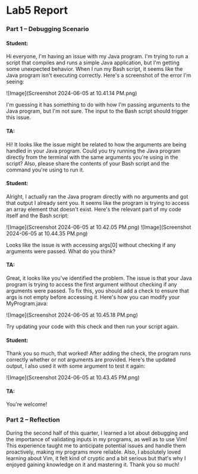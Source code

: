 # Lab5 Report



### Part 1 – Debugging Scenario


#### Student:
Hi everyone, I'm having an issue with my Java program. I'm trying to run a script that compiles and runs a simple Java application, but I'm getting some unexpected behavior. When I run my Bash script, it seems like the Java program isn't executing correctly. Here's a screenshot of the error I'm seeing:

![Image](Screenshot 2024-06-05 at 10.41.14 PM.png)

I'm guessing it has something to do with how I'm passing arguments to the Java program, but I'm not sure. The input to the Bash script should trigger this issue.



#### TA:
Hi! It looks like the issue might be related to how the arguments are being handled in your Java program. Could you try running the Java program directly from the terminal with the same arguments you're using in the script? Also, please share the contents of your Bash script and the command you're using to run it.




#### Student:
Alright, I actually ran the Java program directly with no arguments and got that output I already sent you. It seems like the program is trying to access an array element that doesn't exist. Here's the relevant part of my code itself and the Bash script:

![Image](Screenshot 2024-06-05 at 10.42.05 PM.png)
![Image](Screenshot 2024-06-05 at 10.44.35 PM.png)

Looks like the issue is with accessing args[0] without checking if any arguments were passed. What do you think?



#### TA:
Great, it looks like you've identified the problem. The issue is that your Java program is trying to access the first argument without checking if any arguments were passed. To fix this, you should add a check to ensure that args is not empty before accessing it. Here's how you can modify your MyProgram.java:

![Image](Screenshot 2024-06-05 at 10.45.18 PM.png)

Try updating your code with this check and then run your script again.




#### Student:
Thank you so much, that worked! After adding the check, the program runs correctly whether or not arguments are provided. Here's the updated output, I also used it with some argument to test it again:

![Image](Screenshot 2024-06-05 at 10.43.45 PM.png)




#### TA:
You're welcome!


### Part 2 – Reflection

During the second half of this quarter, I learned a lot about debugging and the importance of validating inputs in my programs, as well as to use Vim! This experience taught me to anticipate potential issues and handle them proactively, making my programs more reliable. Also, I absolutely loved learning about Vim, it felt kind of cryptic and a bit serious  but that's why I enjoyed gaining knowledge on it and mastering it. Thank you so much!
